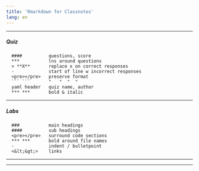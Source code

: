 ```yaml
---
title: 'Rmarkdown for Classnotes'
lang: en
---
```


***

##### Quiz
```
  ####          questions, score
  ***           lns around questions
  > **X**       replace x on correct responses
  -             start of line w incorrect responses
  <pre></pre>   preserve format
  ``` ```       "   "  "  "
  yaml header   quiz name, author 
  *** ***       bold & italic
```

***

##### Labs
```
  ###           main headings
  ####          sub headings
  <pre></pre>   surround code sections
  *** ***       bold around file names
  -             indent / bulletpoint
  <&lt;&gt;>    links
```

***
***